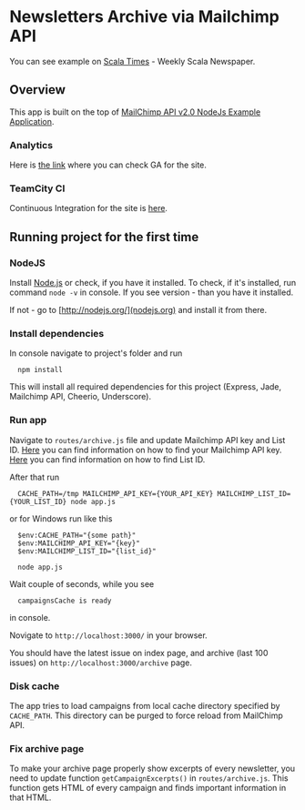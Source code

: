 Newsletters Archive via Mailchimp API
===================

You can see example on [Scala Times](http://www.scalatimes.com/) - Weekly Scala Newspaper.


## Overview

This app is built on the top of [MailChimp API v2.0 NodeJs Example Application](https://github.com/mailchimp/mcapi2-node-examples).

### Analytics

Here is [the link](https://analytics.google.com/analytics/web/#report/defaultid/a11235106w117557468p123015903/) where you can check GA for the site.

### TeamCity CI

Continuous Integration for the site is [here](https://teamcity.internal.sml.io/project.html?projectId=ScalatimesCom&tab=projectOverview).

## Running project for the first time

### NodeJS

Install [Node.js](http://nodejs.org/) or check, if you have it installed.
To check, if it's installed, run command `node -v` in console. 
If you see version - than you have it installed. 

If not - go to [http://nodejs.org/](nodejs.org) and install it from there.


### Install dependencies

In console navigate to project's folder and run 

```
  npm install
```

This will install all required dependencies for this project (Express, Jade, Mailchimp API, Cheerio, Underscore).


### Run app

Navigate to `routes/archive.js` file and update Mailchimp API key and List ID.
[Here](http://kb.mailchimp.com/accounts/management/about-api-keys) you can find information on how to find your Mailchimp API key.
[Here](http://kb.mailchimp.com/lists/managing-subscribers/find-your-list-id) you can find information on how to find List ID.

After that run

```
  CACHE_PATH=/tmp MAILCHIMP_API_KEY={YOUR_API_KEY} MAILCHIMP_LIST_ID={YOUR_LIST_ID} node app.js
```

or for Windows run like this

```
  $env:CACHE_PATH="{some path}"
  $env:MAILCHIMP_API_KEY="{key}"
  $env:MAILCHIMP_LIST_ID="{list_id}"

  node app.js
```

Wait couple of seconds, while you see

```
  campaignsCache is ready
```
in console.

Novigate to `http://localhost:3000/` in your browser.

You should have the latest issue on index page, and archive (last 100 issues) on `http://localhost:3000/archive` page. 

### Disk cache

The app tries to load campaigns from local cache directory specified by `CACHE_PATH`. This directory can be purged to force reload from MailChimp API.

### Fix archive page

To make your archive page properly show excerpts of every newsletter, you need to update function `getCampaignExcerpts()` in `routes/archive.js`.
This function gets HTML of every campaign and finds important information in that HTML.